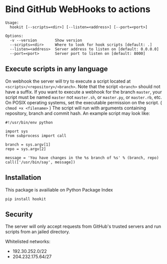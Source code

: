 # Bind GitHub WebHooks to actions

    Usage:
      hookit [--scripts=<dir>] [--listen=<address>] [--port=<port>]

    Options:
      -v --version        Show version
      --scripts=<dir>     Where to look for hook scripts [default: .]
      --listen=<address>  Server address to listen on [default: 0.0.0.0]
      --port=<port>       Server port to listen on [default: 8000]

## Execute scripts in any language

On webhook the server will try to execute a script located at `<scripts>/<repository>/<branch>`.
Note that the script `<branch>` should not have a suffix.
If you want to execute a webhook for the branch `master`, your script must be named `master` not `master.sh`, or `master.py`, or `master.rb`, etc.
On POSIX operating systems, set the executable permission on the script. ( `chmod +x <filename>` )
The script will run with arguments containing repository, branch and commit hash. An example script may look like:

    #!/usr/bin/env python

    import sys
    from subprocess import call

    branch = sys.argv[1]
    repo = sys.argv[2]

    message = 'You have changes in the %s branch of %s' % (branch, repo)
    call(['/usr/bin/say', message])

## Installation

This package is availiable on Python Package Index

    pip install hookit

## Security

The server will only accept requests from GitHub's trusted servers and run scripts from an jailed directory.

Whitelisted networks:
* 192.30.252.0/22
* 204.232.175.64/27
